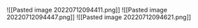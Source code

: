 ![[Pasted image 20220712094411.png]]
![[Pasted image 20220712094447.png]]
![[Pasted image 20220712094621.png]]